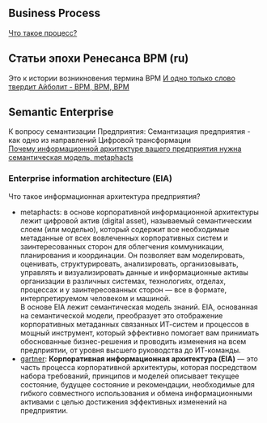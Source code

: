 ## Business Process
[Что такое процесс?](https://github.com/bpmbpm/doc/blob/main/METAMODEL/PROCESS/process.md)

## Статьи эпохи Ренесанса BPM (ru)
Это к истории возникновения термина BPM
[И одно только слово твердит Айболит - BPM, BPM, BPM](https://www.itweek.ru/themes/detail.php?ID=71243)

## Semantic Enterprise
К вопросу семантизации Предприятия: Семантизация предприятия - как одно из направлений Цифровой трансформации  
[Почему информационной архитектуре вашего предприятия нужна семантическая модель, metaphacts](https://blog.metaphacts.com/how-a-semantic-model-can-elevate-your-enterprise-information-architecture)
### Enterprise information architecture (EIA)
Что такое информационная архитектура предприятия? 
- metaphacts: в основе корпоративной информационной архитектуры лежит цифровой актив (digital asset), называемый семантическим слоем (или моделью), который содержит все необходимые метаданные от всех вовлеченных корпоративных систем и заинтересованных сторон для облегчения коммуникации, планирования и координации. Он позволяет вам моделировать, оценивать, структурировать, анализировать, организовывать, управлять и визуализировать данные и информационные активы организации в различных системах, технологиях, отделах, процессах и у заинтересованных сторон — все в формате, интерпретируемом человеком и машиной.  
В основе EIA лежит семантическая модель знаний. EIA, основанная на семантической модели, преобразует это отображение корпоративных метаданных связанных ИТ-систем и процессов в мощный инструмент, который эффективно помогает вам принимать обоснованные бизнес-решения и проводить изменения на всем предприятии, от уровня высшего руководства до ИТ-команды. 
- [gartner](https://www.gartner.com/en/information-technology/glossary/enterprise-information-architecture#:~:text=Enterprise%20information%20architecture%20(EIA)%20is,to%20achieve%20effective%20enterprise%20change.):
**Корпоративная информационная архитектура (EIA)** — это часть процесса корпоративной архитектуры, которая посредством набора требований, принципов и моделей описывает текущее состояние, будущее состояние и рекомендации, необходимые для гибкого совместного использования и обмена информационными активами с целью достижения эффективных изменений на предприятии.

